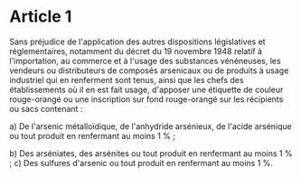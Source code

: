 # Article 1

Sans préjudice de l'application des autres dispositions législatives et réglementaires, notamment du décret du 19 novembre 1948 relatif à l'importation, au commerce et à l'usage des substances vénéneuses, les vendeurs ou distributeurs de composés arsenicaux ou de produits à usage industriel qui en renferment sont tenus, ainsi que les chefs des établissements où il en est fait usage, d'apposer une étiquette de couleur rouge-orangé ou une inscription sur fond rouge-orangé sur les récipients ou sacs contenant :

a) De l'arsenic métalloïdique, de l'anhydride arsénieux, de l'acide arsénique ou tout produit en renfermant au moins 1 % ;

b) Des arséniates, des arsénites ou tout produit en renfermant au moins 1 % ;    c) Des sulfures d'arsenic ou tout produit en renfermant au moins 1 %.
